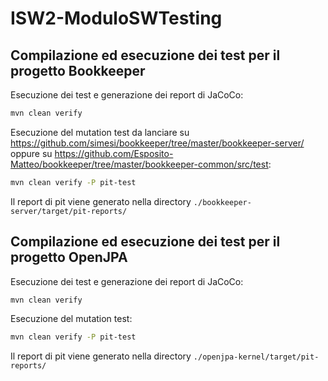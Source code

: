 # ISW2-ModuloSWTesting

## Compilazione ed esecuzione dei test per il progetto Bookkeeper

Esecuzione dei test e generazione dei report di JaCoCo:
```bash
mvn clean verify
```

Esecuzione del mutation test da lanciare su https://github.com/simesi/bookkeeper/tree/master/bookkeeper-server/ oppure su https://github.com/Esposito-Matteo/bookkeeper/tree/master/bookkeeper-common/src/test:
```bash
mvn clean verify -P pit-test
```
Il report di pit viene generato nella directory ```./bookkeeper-server/target/pit-reports/```

## Compilazione ed esecuzione dei test per il progetto OpenJPA

Esecuzione dei test e generazione dei report di JaCoCo:
```bash
mvn clean verify
```

Esecuzione del mutation test:
```bash
mvn clean verify -P pit-test
```
Il report di pit viene generato nella directory ```./openjpa-kernel/target/pit-reports/```
